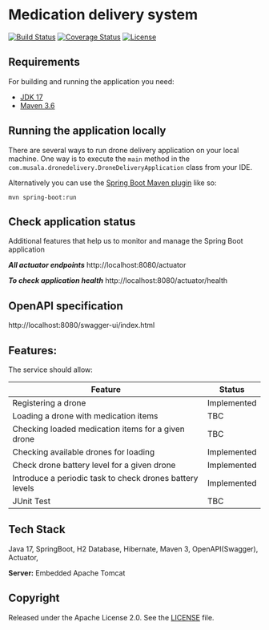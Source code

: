 # Medication delivery system

[![Build Status](https://travis-ci.org/codecentric/springboot-sample-app.svg?branch=master)](https://travis-ci.org/codecentric/springboot-sample-app)
[![Coverage Status](https://coveralls.io/repos/github/codecentric/springboot-sample-app/badge.svg?branch=master)](https://coveralls.io/github/codecentric/springboot-sample-app?branch=master)
[![License](http://img.shields.io/:license-apache-blue.svg)](http://www.apache.org/licenses/LICENSE-2.0.html)


## Requirements

For building and running the application you need:

- [JDK 17](https://www.oracle.com/java/technologies/javase/jdk17-archive-downloads.html)
- [Maven 3.6](https://maven.apache.org)

## Running the application locally

There are several ways to run drone delivery application on your local machine. One way is to execute the `main` method in the `com.musala.dronedelivery.DroneDeliveryApplication` class from your IDE.

Alternatively you can use the [Spring Boot Maven plugin](https://docs.spring.io/spring-boot/docs/current/reference/html/build-tool-plugins-maven-plugin.html) like so:

```shell
mvn spring-boot:run
```
## Check application status
Additional features that help us to monitor and manage the Spring Boot application

**_All actuator endpoints_**
http://localhost:8080/actuator

**_To check application health_**
http://localhost:8080/actuator/health

## OpenAPI specification 

http://localhost:8080/swagger-ui/index.html

## Features:

The service should allow:

 | Feature                                                  | Status      |
|----------------------------------------------------------|-------------|
| Registering a drone                                      | Implemented |
| Loading a drone with medication items                    | TBC         |
| Checking loaded medication items for a given drone       | TBC         |
| Checking available drones for loading                    | Implemented |
| Check drone battery level for a given drone              | Implemented |
| Introduce a periodic task to check drones battery levels | Implemented |
| JUnit Test                                               | TBC         |

## Tech Stack

Java 17, SpringBoot, H2 Database, Hibernate, Maven 3, OpenAPI(Swagger), Actuator,

**Server:** Embedded Apache Tomcat

## Copyright

Released under the Apache License 2.0. See the [LICENSE](https://github.com/codecentric/springboot-sample-app/blob/master/LICENSE) file.
